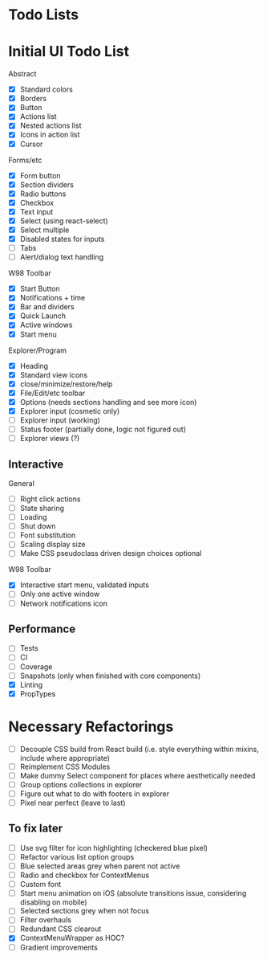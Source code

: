 # Todo Lists

# Initial UI Todo List

Abstract

- [x] Standard colors
- [x] Borders
- [x] Button
- [x] Actions list
- [x] Nested actions list
- [x] Icons in action list
- [x] Cursor

Forms/etc

- [x] Form button
- [x] Section dividers
- [x] Radio buttons
- [x] Checkbox
- [x] Text input
- [x] Select (using react-select)
- [x] Select multiple
- [x] Disabled states for inputs
- [ ] Tabs
- [ ] Alert/dialog text handling

W98 Toolbar

- [x] Start Button
- [x] Notifications + time
- [x] Bar and dividers
- [x] Quick Launch
- [x] Active windows
- [x] Start menu

Explorer/Program

- [x] Heading
- [x] Standard view icons
- [x] close/minimize/restore/help
- [x] File/Edit/etc toolbar
- [x] Options (needs sections handling and see more icon)
- [x] Explorer input (cosmetic only)
- [ ] Explorer input (working)
- [ ] Status footer (partially done, logic not figured out)
- [ ] Explorer views (?)

## Interactive

General

- [ ] Right click actions
- [ ] State sharing
- [ ] Loading
- [ ] Shut down
- [ ] Font substitution
- [ ] Scaling display size
- [ ] Make CSS pseudoclass driven design choices optional

W98 Toolbar

- [x] Interactive start menu, validated inputs
- [ ] Only one active window
- [ ] Network notifications icon

## Performance

- [ ] Tests
- [ ] CI
- [ ] Coverage
- [ ] Snapshots (only when finished with core components)
- [x] Linting
- [x] PropTypes

# Necessary Refactorings

- [ ] Decouple CSS build from React build (i.e. style everything within mixins, include where appropriate)
- [ ] Reimplement CSS Modules
- [ ] Make dummy Select component for places where aesthetically needed
- [ ] Group options collections in explorer
- [ ] Figure out what to do with footers in explorer
- [ ] Pixel near perfect (leave to last)

## To fix later

- [ ] Use svg filter for icon highlighting (checkered blue pixel)
- [ ] Refactor various list option groups
- [ ] Blue selected areas grey when parent not active
- [ ] Radio and checkbox for ContextMenus
- [ ] Custom font
- [ ] Start menu animation on iOS (absolute transitions issue, considering disabling on mobile)
- [ ] Selected sections grey when not focus
- [ ] Filter overhauls
- [ ] Redundant CSS clearout
- [x] ContextMenuWrapper as HOC?
- [ ] Gradient improvements

